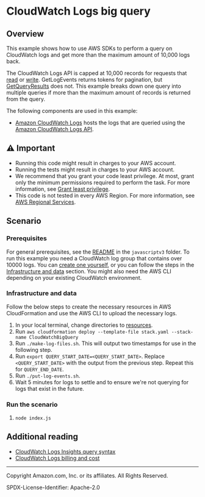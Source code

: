 # CloudWatch Logs big query

## Overview

This example shows how to use AWS SDKs to perform a query on CloudWatch logs and get more than the maximum amount of 10,000 logs back.

The CloudWatch Logs API is capped at 10,000 records for requests that [read](https://docs.aws.amazon.com/AmazonCloudWatchLogs/latest/APIReference/API_GetLogEvents.html) or [write](https://docs.aws.amazon.com/AmazonCloudWatchLogs/latest/APIReference/API_PutLogEvents.html). GetLogEvents returns tokens for pagination, but [GetQueryResults](https://docs.aws.amazon.com/AmazonCloudWatchLogs/latest/APIReference/API_GetQueryResults.html) does not. This example breaks down one query into multiple queries if more than the maximum amount of records is returned from the query.

The following components are used in this example:

- [Amazon CloudWatch Logs](https://docs.aws.amazon.com/AmazonCloudWatch/latest/logs/WhatIsCloudWatchLogs.html) hosts the logs that are queried using the [Amazon CloudWatch Logs API](https://docs.aws.amazon.com/AmazonCloudWatchLogs/latest/APIReference/Welcome.html).

## ⚠ Important

- Running this code might result in charges to your AWS account.
- Running the tests might result in charges to your AWS account.
- We recommend that you grant your code least privilege. At most, grant only the minimum permissions required to perform the task. For more information, see [Grant least privilege](https://docs.aws.amazon.com/IAM/latest/UserGuide/best-practices.html#grant-least-privilege).
- This code is not tested in every AWS Region. For more information, see [AWS Regional Services](https://aws.amazon.com/about-aws/global-infrastructure/regional-product-services).

## Scenario

### Prerequisites

For general prerequisites, see the [README](../../../../README.md) in the `javascriptv3` folder. To run this example you need a CloudWatch log group that contains over 10000 logs. You can [create one yourself](https://docs.aws.amazon.com/AmazonCloudWatch/latest/logs/Working-with-log-groups-and-streams.html), or you can follow the steps in the [Infrastructure and data](#infrastructure-and-data) section. You might also need the AWS CLI depending on your existing CloudWatch environment.

### Infrastructure and data

Follow the below steps to create the necessary resources in AWS CloudFormation and use the AWS CLI to upload the necessary logs.

1. In your local terminal, change directories to [resources](../../../../../workflows/cloudwatch_logs_big_query/resources/).
1. Run `aws cloudformation deploy --template-file stack.yaml --stack-name CloudWatchBigQuery`
1. Run `./make-log-files.sh`. This will output two timestamps for use in the following step.
1. Run `export QUERY_START_DATE=<QUERY_START_DATE>`. Replace `<QUERY_START_DATE>` with the output from the previous step. Repeat this for `QUERY_END_DATE`.
1. Run `./put-log-events.sh`.
1. Wait 5 minutes for logs to settle and to ensure we're not querying for logs that exist in the future.

### Run the scenario

1. `node index.js`

## Additional reading

- [CloudWatch Logs Insights query syntax](https://docs.aws.amazon.com/AmazonCloudWatch/latest/logs/CWL_QuerySyntax.html)
- [CloudWatch Logs billing and cost](https://docs.aws.amazon.com/AmazonCloudWatch/latest/logs/LogsBillingDetails.html)

---

Copyright Amazon.com, Inc. or its affiliates. All Rights Reserved.

SPDX-License-Identifier: Apache-2.0
